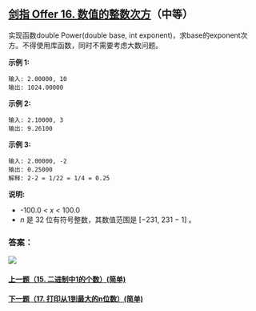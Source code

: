 ## [剑指 Offer 16. 数值的整数次方](https://leetcode-cn.com/problems/shu-zhi-de-zheng-shu-ci-fang-lcof/)（中等）

实现函数double Power(double base, int exponent)，求base的exponent次方。不得使用库函数，同时不需要考虑大数问题。

**示例 1:**

```
输入: 2.00000, 10
输出: 1024.00000
```

**示例 2:**

```
输入: 2.10000, 3
输出: 9.26100
```

**示例 3:**

```
输入: 2.00000, -2
输出: 0.25000
解释: 2-2 = 1/22 = 1/4 = 0.25
```



**说明:**

- -100.0 < *x* < 100.0
- *n* 是 32 位有符号整数，其数值范围是 [−231, 231 − 1] 。



### 答案：



![](https://img-blog.csdnimg.cn/20200807155236311.png)

#### [上一题（15. 二进制中1的个数）(简单)](https://github.com/sdwwld/leetCode/blob/master/src/main/java/com/wld/java/offer/剑指Offer15.md)

#### [下一题（17. 打印从1到最大的n位数）(简单)](https://github.com/sdwwld/leetCode/blob/master/src/main/java/com/wld/java/offer/剑指Offer17.md)